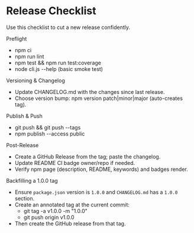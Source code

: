 # Release Checklist

Use this checklist to cut a new release confidently.

Preflight
- npm ci
- npm run lint
- npm test && npm run test:coverage
- node cli.js --help (basic smoke test)

Versioning & Changelog
- Update CHANGELOG.md with the changes since last release.
- Choose version bump: npm version patch|minor|major (auto-creates tag).

Publish & Push
- git push && git push --tags
- npm publish --access public

Post-Release
- Create a GitHub Release from the tag; paste the changelog.
- Update README CI badge owner/repo if needed.
- Verify npm page (description, README, keywords) and badges render.

Backfilling a 1.0.0 tag
- Ensure `package.json` version is `1.0.0` and `CHANGELOG.md` has a `1.0.0` section.
- Create an annotated tag at the current commit:
  - git tag -a v1.0.0 -m "1.0.0"
  - git push origin v1.0.0
- Then create the GitHub release from that tag.
